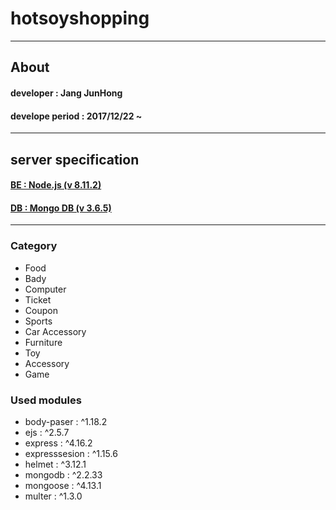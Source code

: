 hotsoyshopping
==============
---

## About
#### developer : Jang JunHong
#### develope period : 2017/12/22 ~
---

## server specification
#### [BE : Node.js  (v 8.11.2)](https://nodejs.org/dist/v8.11.2/node-v8.11.2-x64.msi)
#### [DB : Mongo DB (v 3.6.5)](http://downloads.mongodb.org/win32/mongodb-win32-x86_64-2008plus-ssl-3.6.5-signed.msi?_ga=2.244596613.1435300983.1527570277-1218897013.1527570277)
---

### Category
* Food
* Bady
* Computer
* Ticket
* Coupon
* Sports
* Car Accessory
* Furniture
* Toy
* Accessory
* Game

### Used modules

* body-paser : ^1.18.2
* ejs : ^2.5.7
* express : ^4.16.2
* expresssesion : ^1.15.6
* helmet : ^3.12.1
* mongodb : ^2.2.33
* mongoose : ^4.13.1
* multer : ^1.3.0